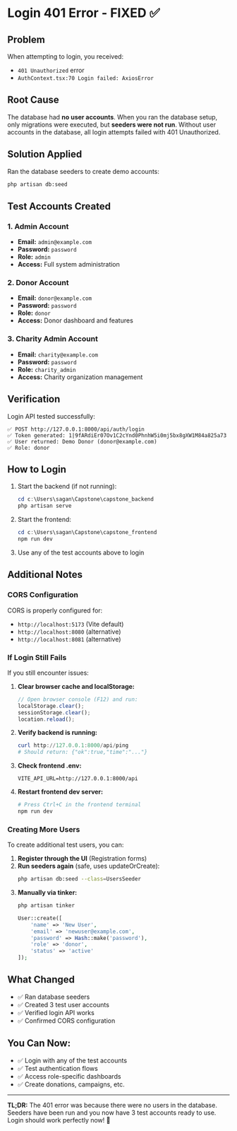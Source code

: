 # Login 401 Error - FIXED ✅

## Problem
When attempting to login, you received:
- `401 Unauthorized` error
- `AuthContext.tsx:70 Login failed: AxiosError`

## Root Cause
The database had **no user accounts**. When you ran the database setup, only migrations were executed, but **seeders were not run**. Without user accounts in the database, all login attempts failed with 401 Unauthorized.

## Solution Applied
Ran the database seeders to create demo accounts:
```bash
php artisan db:seed
```

## Test Accounts Created

### 1. Admin Account
- **Email:** `admin@example.com`
- **Password:** `password`
- **Role:** `admin`
- **Access:** Full system administration

### 2. Donor Account
- **Email:** `donor@example.com`
- **Password:** `password`
- **Role:** `donor`
- **Access:** Donor dashboard and features

### 3. Charity Admin Account
- **Email:** `charity@example.com`
- **Password:** `password`
- **Role:** `charity_admin`
- **Access:** Charity organization management

## Verification
Login API tested successfully:
```
✅ POST http://127.0.0.1:8000/api/auth/login
✅ Token generated: 1|9fARdiEr07Ov1C2cYnd0PhnhW5i0mj5bx8gXW1M84a825a73
✅ User returned: Demo Donor (donor@example.com)
✅ Role: donor
```

## How to Login
1. Start the backend (if not running):
   ```powershell
   cd c:\Users\sagan\Capstone\capstone_backend
   php artisan serve
   ```

2. Start the frontend:
   ```powershell
   cd c:\Users\sagan\Capstone\capstone_frontend
   npm run dev
   ```

3. Use any of the test accounts above to login

## Additional Notes

### CORS Configuration
CORS is properly configured for:
- `http://localhost:5173` (Vite default)
- `http://localhost:8080` (alternative)
- `http://localhost:8081` (alternative)

### If Login Still Fails
If you still encounter issues:

1. **Clear browser cache and localStorage:**
   ```javascript
   // Open browser console (F12) and run:
   localStorage.clear();
   sessionStorage.clear();
   location.reload();
   ```

2. **Verify backend is running:**
   ```powershell
   curl http://127.0.0.1:8000/api/ping
   # Should return: {"ok":true,"time":"..."}
   ```

3. **Check frontend .env:**
   ```
   VITE_API_URL=http://127.0.0.1:8000/api
   ```

4. **Restart frontend dev server:**
   ```powershell
   # Press Ctrl+C in the frontend terminal
   npm run dev
   ```

### Creating More Users
To create additional test users, you can:

1. **Register through the UI** (Registration forms)
2. **Run seeders again** (safe, uses updateOrCreate):
   ```bash
   php artisan db:seed --class=UsersSeeder
   ```
3. **Manually via tinker:**
   ```bash
   php artisan tinker
   ```
   ```php
   User::create([
       'name' => 'New User',
       'email' => 'newuser@example.com',
       'password' => Hash::make('password'),
       'role' => 'donor',
       'status' => 'active'
   ]);
   ```

## What Changed
- ✅ Ran database seeders
- ✅ Created 3 test user accounts
- ✅ Verified login API works
- ✅ Confirmed CORS configuration

## You Can Now:
- ✅ Login with any of the test accounts
- ✅ Test authentication flows
- ✅ Access role-specific dashboards
- ✅ Create donations, campaigns, etc.

---

**TL;DR:** The 401 error was because there were no users in the database. Seeders have been run and you now have 3 test accounts ready to use. Login should work perfectly now! 🎉
